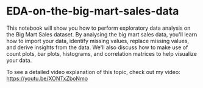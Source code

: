 # EDA-on-the-big-mart-sales-data
This notebook will show you how to perform exploratory data analysis on the Big Mart Sales dataset.
By analysing the big mart sales data, you'll learn how to import your data, identify missing values, replace missing values, 
and derive insights from the data. We'll also discuss how to make use of count plots, bar plots, histograms, and correlation 
matrices to help visualize your data. 

To see a detailed video explanation of this topic, check out my video:
https://youtu.be/XONTxZboNmo
